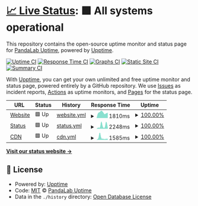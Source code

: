 # [📈 Live Status](https://pandalabuptime.github.io/uptime): <!--live status--> **🟩 All systems operational**

This repository contains the open-source uptime monitor and status page for [PandaLab Uptime](https://pandalabuptime.github.io/uptime), powered by [Upptime](https://github.com/upptime/upptime).

[![Uptime CI](https://github.com/pandalabuptime/uptime/workflows/Uptime%20CI/badge.svg)](https://github.com/pandalabuptime/uptime/actions?query=workflow%3A%22Uptime+CI%22)
[![Response Time CI](https://github.com/pandalabuptime/uptime/workflows/Response%20Time%20CI/badge.svg)](https://github.com/pandalabuptime/uptime/actions?query=workflow%3A%22Response+Time+CI%22)
[![Graphs CI](https://github.com/pandalabuptime/uptime/workflows/Graphs%20CI/badge.svg)](https://github.com/pandalabuptime/uptime/actions?query=workflow%3A%22Graphs+CI%22)
[![Static Site CI](https://github.com/pandalabuptime/uptime/workflows/Static%20Site%20CI/badge.svg)](https://github.com/pandalabuptime/uptime/actions?query=workflow%3A%22Static+Site+CI%22)
[![Summary CI](https://github.com/pandalabuptime/uptime/workflows/Summary%20CI/badge.svg)](https://github.com/pandalabuptime/uptime/actions?query=workflow%3A%22Summary+CI%22)

With [Upptime](https://upptime.js.org), you can get your own unlimited and free uptime monitor and status page, powered entirely by a GitHub repository. We use [Issues](https://github.com/pandalabuptime/uptime/issues) as incident reports, [Actions](https://github.com/pandalabuptime/uptime/actions) as uptime monitors, and [Pages](https://pandalabuptime.github.io/uptime) for the status page.

<!--start: status pages-->
<!-- This summary is generated by Upptime (https://github.com/upptime/upptime) -->
<!-- Do not edit this manually, your changes will be overwritten -->
<!-- prettier-ignore -->
| URL | Status | History | Response Time | Uptime |
| --- | ------ | ------- | ------------- | ------ |
| <img alt="" src="https://icons.duckduckgo.com/ip3/www.pandalab.fr.ico" height="13"> [Website](https://www.pandalab.fr) | 🟩 Up | [website.yml](https://github.com/pandalabuptime/uptime/commits/HEAD/history/website.yml) | <details><summary><img alt="Response time graph" src="./graphs/website/response-time-week.png" height="20"> 1810ms</summary><br><a href="https://pandalabuptime.github.io/uptime/history/website"><img alt="Response time 962" src="https://img.shields.io/endpoint?url=https%3A%2F%2Fraw.githubusercontent.com%2Fpandalabuptime%2Fuptime%2FHEAD%2Fapi%2Fwebsite%2Fresponse-time.json"></a><br><a href="https://pandalabuptime.github.io/uptime/history/website"><img alt="24-hour response time 1763" src="https://img.shields.io/endpoint?url=https%3A%2F%2Fraw.githubusercontent.com%2Fpandalabuptime%2Fuptime%2FHEAD%2Fapi%2Fwebsite%2Fresponse-time-day.json"></a><br><a href="https://pandalabuptime.github.io/uptime/history/website"><img alt="7-day response time 1810" src="https://img.shields.io/endpoint?url=https%3A%2F%2Fraw.githubusercontent.com%2Fpandalabuptime%2Fuptime%2FHEAD%2Fapi%2Fwebsite%2Fresponse-time-week.json"></a><br><a href="https://pandalabuptime.github.io/uptime/history/website"><img alt="30-day response time 1740" src="https://img.shields.io/endpoint?url=https%3A%2F%2Fraw.githubusercontent.com%2Fpandalabuptime%2Fuptime%2FHEAD%2Fapi%2Fwebsite%2Fresponse-time-month.json"></a><br><a href="https://pandalabuptime.github.io/uptime/history/website"><img alt="1-year response time 1041" src="https://img.shields.io/endpoint?url=https%3A%2F%2Fraw.githubusercontent.com%2Fpandalabuptime%2Fuptime%2FHEAD%2Fapi%2Fwebsite%2Fresponse-time-year.json"></a></details> | <details><summary><a href="https://pandalabuptime.github.io/uptime/history/website">100.00%</a></summary><a href="https://pandalabuptime.github.io/uptime/history/website"><img alt="All-time uptime 99.97%" src="https://img.shields.io/endpoint?url=https%3A%2F%2Fraw.githubusercontent.com%2Fpandalabuptime%2Fuptime%2FHEAD%2Fapi%2Fwebsite%2Fuptime.json"></a><br><a href="https://pandalabuptime.github.io/uptime/history/website"><img alt="24-hour uptime 100.00%" src="https://img.shields.io/endpoint?url=https%3A%2F%2Fraw.githubusercontent.com%2Fpandalabuptime%2Fuptime%2FHEAD%2Fapi%2Fwebsite%2Fuptime-day.json"></a><br><a href="https://pandalabuptime.github.io/uptime/history/website"><img alt="7-day uptime 100.00%" src="https://img.shields.io/endpoint?url=https%3A%2F%2Fraw.githubusercontent.com%2Fpandalabuptime%2Fuptime%2FHEAD%2Fapi%2Fwebsite%2Fuptime-week.json"></a><br><a href="https://pandalabuptime.github.io/uptime/history/website"><img alt="30-day uptime 100.00%" src="https://img.shields.io/endpoint?url=https%3A%2F%2Fraw.githubusercontent.com%2Fpandalabuptime%2Fuptime%2FHEAD%2Fapi%2Fwebsite%2Fuptime-month.json"></a><br><a href="https://pandalabuptime.github.io/uptime/history/website"><img alt="1-year uptime 99.98%" src="https://img.shields.io/endpoint?url=https%3A%2F%2Fraw.githubusercontent.com%2Fpandalabuptime%2Fuptime%2FHEAD%2Fapi%2Fwebsite%2Fuptime-year.json"></a></details>
| <img alt="" src="https://icons.duckduckgo.com/ip3/status.pandalab.fr.ico" height="13"> [Status](https://status.pandalab.fr) | 🟩 Up | [status.yml](https://github.com/pandalabuptime/uptime/commits/HEAD/history/status.yml) | <details><summary><img alt="Response time graph" src="./graphs/status/response-time-week.png" height="20"> 2248ms</summary><br><a href="https://pandalabuptime.github.io/uptime/history/status"><img alt="Response time 1785" src="https://img.shields.io/endpoint?url=https%3A%2F%2Fraw.githubusercontent.com%2Fpandalabuptime%2Fuptime%2FHEAD%2Fapi%2Fstatus%2Fresponse-time.json"></a><br><a href="https://pandalabuptime.github.io/uptime/history/status"><img alt="24-hour response time 910" src="https://img.shields.io/endpoint?url=https%3A%2F%2Fraw.githubusercontent.com%2Fpandalabuptime%2Fuptime%2FHEAD%2Fapi%2Fstatus%2Fresponse-time-day.json"></a><br><a href="https://pandalabuptime.github.io/uptime/history/status"><img alt="7-day response time 2248" src="https://img.shields.io/endpoint?url=https%3A%2F%2Fraw.githubusercontent.com%2Fpandalabuptime%2Fuptime%2FHEAD%2Fapi%2Fstatus%2Fresponse-time-week.json"></a><br><a href="https://pandalabuptime.github.io/uptime/history/status"><img alt="30-day response time 1892" src="https://img.shields.io/endpoint?url=https%3A%2F%2Fraw.githubusercontent.com%2Fpandalabuptime%2Fuptime%2FHEAD%2Fapi%2Fstatus%2Fresponse-time-month.json"></a><br><a href="https://pandalabuptime.github.io/uptime/history/status"><img alt="1-year response time 2006" src="https://img.shields.io/endpoint?url=https%3A%2F%2Fraw.githubusercontent.com%2Fpandalabuptime%2Fuptime%2FHEAD%2Fapi%2Fstatus%2Fresponse-time-year.json"></a></details> | <details><summary><a href="https://pandalabuptime.github.io/uptime/history/status">100.00%</a></summary><a href="https://pandalabuptime.github.io/uptime/history/status"><img alt="All-time uptime 99.87%" src="https://img.shields.io/endpoint?url=https%3A%2F%2Fraw.githubusercontent.com%2Fpandalabuptime%2Fuptime%2FHEAD%2Fapi%2Fstatus%2Fuptime.json"></a><br><a href="https://pandalabuptime.github.io/uptime/history/status"><img alt="24-hour uptime 100.00%" src="https://img.shields.io/endpoint?url=https%3A%2F%2Fraw.githubusercontent.com%2Fpandalabuptime%2Fuptime%2FHEAD%2Fapi%2Fstatus%2Fuptime-day.json"></a><br><a href="https://pandalabuptime.github.io/uptime/history/status"><img alt="7-day uptime 100.00%" src="https://img.shields.io/endpoint?url=https%3A%2F%2Fraw.githubusercontent.com%2Fpandalabuptime%2Fuptime%2FHEAD%2Fapi%2Fstatus%2Fuptime-week.json"></a><br><a href="https://pandalabuptime.github.io/uptime/history/status"><img alt="30-day uptime 100.00%" src="https://img.shields.io/endpoint?url=https%3A%2F%2Fraw.githubusercontent.com%2Fpandalabuptime%2Fuptime%2FHEAD%2Fapi%2Fstatus%2Fuptime-month.json"></a><br><a href="https://pandalabuptime.github.io/uptime/history/status"><img alt="1-year uptime 99.97%" src="https://img.shields.io/endpoint?url=https%3A%2F%2Fraw.githubusercontent.com%2Fpandalabuptime%2Fuptime%2FHEAD%2Fapi%2Fstatus%2Fuptime-year.json"></a></details>
| <img alt="" src="https://icons.duckduckgo.com/ip3/cdn.pandalab.fr.ico" height="13"> [CDN](https://cdn.pandalab.fr) | 🟩 Up | [cdn.yml](https://github.com/pandalabuptime/uptime/commits/HEAD/history/cdn.yml) | <details><summary><img alt="Response time graph" src="./graphs/cdn/response-time-week.png" height="20"> 1585ms</summary><br><a href="https://pandalabuptime.github.io/uptime/history/cdn"><img alt="Response time 1695" src="https://img.shields.io/endpoint?url=https%3A%2F%2Fraw.githubusercontent.com%2Fpandalabuptime%2Fuptime%2FHEAD%2Fapi%2Fcdn%2Fresponse-time.json"></a><br><a href="https://pandalabuptime.github.io/uptime/history/cdn"><img alt="24-hour response time 863" src="https://img.shields.io/endpoint?url=https%3A%2F%2Fraw.githubusercontent.com%2Fpandalabuptime%2Fuptime%2FHEAD%2Fapi%2Fcdn%2Fresponse-time-day.json"></a><br><a href="https://pandalabuptime.github.io/uptime/history/cdn"><img alt="7-day response time 1585" src="https://img.shields.io/endpoint?url=https%3A%2F%2Fraw.githubusercontent.com%2Fpandalabuptime%2Fuptime%2FHEAD%2Fapi%2Fcdn%2Fresponse-time-week.json"></a><br><a href="https://pandalabuptime.github.io/uptime/history/cdn"><img alt="30-day response time 2075" src="https://img.shields.io/endpoint?url=https%3A%2F%2Fraw.githubusercontent.com%2Fpandalabuptime%2Fuptime%2FHEAD%2Fapi%2Fcdn%2Fresponse-time-month.json"></a><br><a href="https://pandalabuptime.github.io/uptime/history/cdn"><img alt="1-year response time 1960" src="https://img.shields.io/endpoint?url=https%3A%2F%2Fraw.githubusercontent.com%2Fpandalabuptime%2Fuptime%2FHEAD%2Fapi%2Fcdn%2Fresponse-time-year.json"></a></details> | <details><summary><a href="https://pandalabuptime.github.io/uptime/history/cdn">100.00%</a></summary><a href="https://pandalabuptime.github.io/uptime/history/cdn"><img alt="All-time uptime 99.98%" src="https://img.shields.io/endpoint?url=https%3A%2F%2Fraw.githubusercontent.com%2Fpandalabuptime%2Fuptime%2FHEAD%2Fapi%2Fcdn%2Fuptime.json"></a><br><a href="https://pandalabuptime.github.io/uptime/history/cdn"><img alt="24-hour uptime 100.00%" src="https://img.shields.io/endpoint?url=https%3A%2F%2Fraw.githubusercontent.com%2Fpandalabuptime%2Fuptime%2FHEAD%2Fapi%2Fcdn%2Fuptime-day.json"></a><br><a href="https://pandalabuptime.github.io/uptime/history/cdn"><img alt="7-day uptime 100.00%" src="https://img.shields.io/endpoint?url=https%3A%2F%2Fraw.githubusercontent.com%2Fpandalabuptime%2Fuptime%2FHEAD%2Fapi%2Fcdn%2Fuptime-week.json"></a><br><a href="https://pandalabuptime.github.io/uptime/history/cdn"><img alt="30-day uptime 100.00%" src="https://img.shields.io/endpoint?url=https%3A%2F%2Fraw.githubusercontent.com%2Fpandalabuptime%2Fuptime%2FHEAD%2Fapi%2Fcdn%2Fuptime-month.json"></a><br><a href="https://pandalabuptime.github.io/uptime/history/cdn"><img alt="1-year uptime 99.98%" src="https://img.shields.io/endpoint?url=https%3A%2F%2Fraw.githubusercontent.com%2Fpandalabuptime%2Fuptime%2FHEAD%2Fapi%2Fcdn%2Fuptime-year.json"></a></details>

<!--end: status pages-->

[**Visit our status website →**](https://pandalabuptime.github.io/uptime)

## 📄 License

- Powered by: [Upptime](https://github.com/upptime/upptime)
- Code: [MIT](./LICENSE) © [PandaLab Uptime](https://pandalabuptime.github.io/uptime)
- Data in the `./history` directory: [Open Database License](https://opendatacommons.org/licenses/odbl/1-0/)
